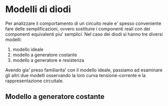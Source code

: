 # Modelli di diodi  

Per analizzare il comportamento di un circuito reale e' spesso conveniente fare delle semplificazioni, ovvero sostituire i componenti reali con dei componenti equivalenti piu' semplici. Nel caso dei diodi si hanno tre diversi modelli:  

1. modello ideale
2. modello a generatore costante 
3. modello a generatore e resistenza

Avendo gia' preso familiarita' con il modello ideale, passiamo ad esaminare gli altri due modelli osservando la loro curva tensione-corrente e la rappresentazione circuitale.  

## Modello a generatore costante  



